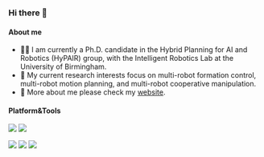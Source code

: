 ### Hi there 👋

#### About me

- 👨‍🎓 I am currently a Ph.D. candidate in the Hybrid Planning for AI and Robotics (HyPAIR) group, with the Intelligent Robotics Lab at the University of Birmingham.
- 🔬 My current research interests focus on multi-robot formation control, multi-robot motion planning, and multi-robot cooperative manipulation. 
- 📝 More about me please check my [website](https://simonzhang1999.github.io/). 

#### Platform&Tools


[![](https://img.shields.io/badge/Ubuntu-20.04%20LTS-E95420?style=for-the-badge&logo=Ubuntu)](https://ubuntu.com/)
[![](https://img.shields.io/badge/IDE-VS%20Code-blue?style=for-the-badge&logo=Visual-Studio-Code)](https://code.visualstudio.com/)

[![](https://img.shields.io/badge/-C++-00599C?style=for-the-badge&logo=c%2B%2B&logoColor=ffffff)](https://isocpp.org/)
[![](https://img.shields.io/badge/Python-14354C?style=for-the-badge&logo=python&logoColor=white)](https://python.org/)
[![](https://img.shields.io/badge/-ROS-A8B9CC?style=for-the-badge&logo=ros&logoColor=ffffff)](https://ros.org/)

